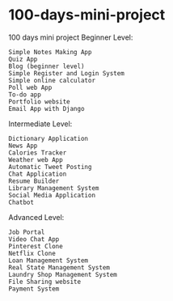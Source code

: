 # 100-days-mini-project
100 days mini project
Beginner Level:

    Simple Notes Making App
    Quiz App
    Blog (beginner level)
    Simple Register and Login System
    Simple online calculator
    Poll web App
    To-do app
    Portfolio website
    Email App with Django

Intermediate Level:

    Dictionary Application
    News App
    Calories Tracker
    Weather web App
    Automatic Tweet Posting
    Chat Application
    Resume Builder
    Library Management System
    Social Media Application
    Chatbot

Advanced Level:

    Job Portal
    Video Chat App
    Pinterest Clone
    Netflix Clone
    Loan Management System
    Real State Management System
    Laundry Shop Management System
    File Sharing website
    Payment System